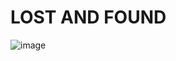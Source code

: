 # LOST AND FOUND
![image](https://github.com/galvinguy2002/LOST-AND-FOUND/assets/119154626/bf5b515a-13cb-435d-9a29-db54ae41e6dc)

 
